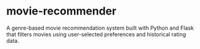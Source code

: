 # movie-recommender
A genre-based movie recommendation system built with Python and Flask that filters movies using user-selected preferences and historical rating data.
